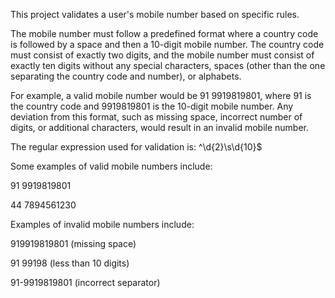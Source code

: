 This project validates a user's mobile number based on specific rules.

The mobile number must follow a predefined format where a country code is followed by a space and then a 10-digit mobile number. The country code must consist of exactly two digits, and the mobile number must consist of exactly ten digits without any special characters, spaces (other than the one separating the country code and number), or alphabets.

For example, a valid mobile number would be 91 9919819801, where 91 is the country code and 9919819801 is the 10-digit mobile number. Any deviation from this format, such as missing space, incorrect number of digits, or additional characters, would result in an invalid mobile number.

The regular expression used for validation is:
^\d{2}\s\d{10}$

Some examples of valid mobile numbers include:

91 9919819801

44 7894561230

Examples of invalid mobile numbers include:

919919819801 (missing space)

91 99198 (less than 10 digits)

91-9919819801 (incorrect separator)